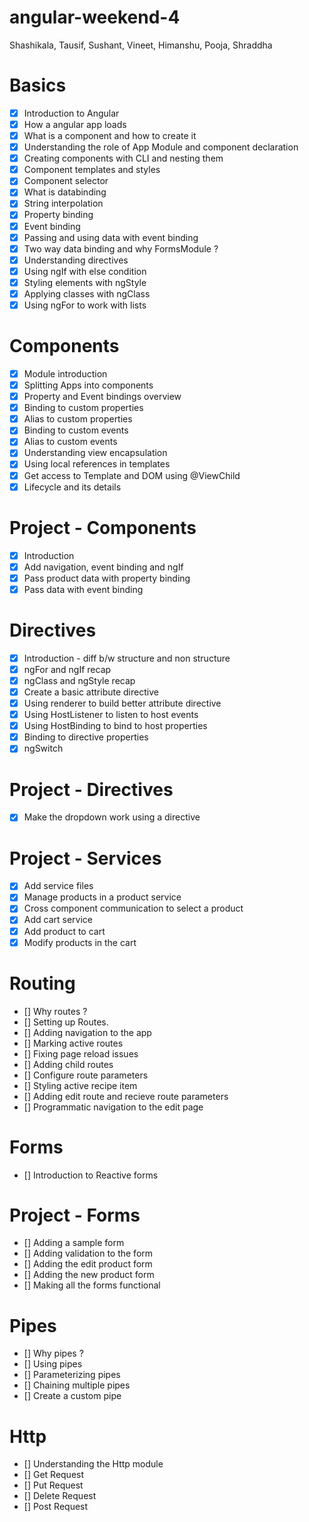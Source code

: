 # angular-weekend-4
Shashikala, Tausif, Sushant, Vineet, Himanshu, Pooja, Shraddha

# Basics
- [x] Introduction to Angular
- [x] How a angular app loads
- [x] What is a component and how to create it
- [x] Understanding the role of App Module and component declaration
- [x] Creating components with CLI and nesting them
- [x] Component templates and styles
- [x] Component selector
- [x] What is databinding
- [x] String interpolation
- [x] Property binding
- [x] Event binding
- [x] Passing and using data with event binding
- [x] Two way data binding and why FormsModule ?
- [x] Understanding directives
- [x] Using ngIf with else condition
- [x] Styling elements with ngStyle
- [x] Applying classes with ngClass
- [x] Using ngFor to work with lists

# Components
- [x] Module introduction
- [x] Splitting Apps into components
- [x] Property and Event bindings overview
- [x] Binding to custom properties
- [x] Alias to custom properties
- [x] Binding to custom events
- [x] Alias to custom events
- [x] Understanding view encapsulation
- [x] Using local references in templates
- [x] Get access to Template and DOM using @ViewChild
- [x] Lifecycle and its details

# Project - Components
- [x] Introduction
- [x] Add navigation, event binding and ngIf
- [x] Pass product data with property binding
- [x] Pass data with event binding

# Directives
- [x] Introduction - diff b/w structure and non structure
- [x] ngFor and ngIf recap
- [x] ngClass and ngStyle recap
- [x] Create a basic attribute directive
- [x] Using renderer to build better attribute directive
- [x] Using HostListener to listen to host events
- [x] Using HostBinding to bind to host properties
- [x] Binding to directive properties
- [x] ngSwitch

# Project - Directives
- [x] Make the dropdown work using a directive

# Project - Services
- [x] Add service files
- [x] Manage products in a product service
- [x] Cross component communication to select a product
- [x] Add cart service
- [x] Add product to cart
- [x] Modify products in the cart

# Routing
- [] Why routes ?
- [] Setting up Routes.
- [] Adding navigation to the app
- [] Marking active routes
- [] Fixing page reload issues
- [] Adding child routes
- [] Configure route parameters
- [] Styling active recipe item
- [] Adding edit route and recieve route parameters
- [] Programmatic navigation to the edit page

# Forms
- [] Introduction to Reactive forms

# Project - Forms
- [] Adding a sample form
- [] Adding validation to the form
- [] Adding the edit product form
- [] Adding the new product form
- [] Making all the forms functional

# Pipes
- [] Why pipes ?
- [] Using pipes
- [] Parameterizing pipes
- [] Chaining multiple pipes
- [] Create a custom pipe

# Http
- [] Understanding the Http module
- [] Get Request
- [] Put Request
- [] Delete Request
- [] Post Request
